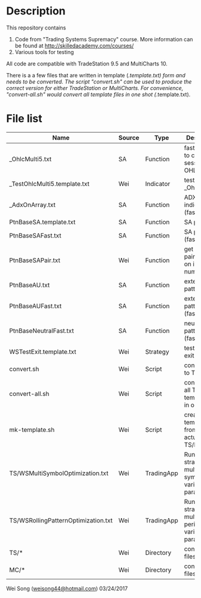 # Description

This repository contains 

1. Code from "Trading Systems Supremacy" course. 
   More information can be found at http://skilledacademy.com/courses/
2. Various tools for testing

All code are compatible with TradeStation 9.5 and MultiCharts 10.

There is a a few files that are written in template (*.template.txt) form and needs to be converted. The script "convert.sh" can be used to produce the correct version for either TradeStation or MultiCharts. For convenience, "convert-all.sh" would convert all template files in one shot (*.template.txt).

# File list

|Name				|Source|Type		|Description|
|-------------------------------|------|----------------|-----------|
|_OhlcMulti5.txt 		|SA    |Function 	| fast version to calculate session OHLC |
|_TestOhlcMulti5.template.txt	|Wei   |Indicator	| test code for _OhlcMulti5() |
|_AdxOnArray.txt        	|SA    |Function	| ADX indicator (fast version) |
|PtnBaseSA.template.txt      	|SA    |Function	| SA patterns  |
|PtnBaseSAFast.txt           	|SA    |Function	| SA patterns (fast version) |
|PtnBaseSAPair.txt           	|Wei   |Function	| get pattern pairs based on input number |
|PtnBaseAU.txt			|SA    |Function	| extended SA patterns |
|PtnBaseAUFast.txt      	|SA    |Function	| extended SA patterns (fast version) |
|PtnBaseNeutralFast.txt 	|SA    |Function	| neutral SA patterns (fast version) |
|WSTestExit.template.txt	|Wei   |Strategy	| test various exit types |
|convert.sh			|Wei   |Script		| conversion to TS or MC |
|convert-all.sh			|Wei   |Script		| conversion all TS/MC template files in one shot |
|mk-template.sh			|Wei   |Script		| create template file from an actual TS/MC file|
|TS/WSMultiSymbolOptimization.txt|Wei|TradingApp	| Run a strategy on multiple symbols with various parameters|
|TS/WSRollingPatternOptimization.txt|Wei|TradingApp	| Run a strategy on multiple time periods with various parameters|
|TS/*				|Wei   |Directory	| converted files for TS|
|MC/*				|Wei   |Directory	| converted files for MC|

Wei Song (weisong44@hotmail.com)
03/24/2017
